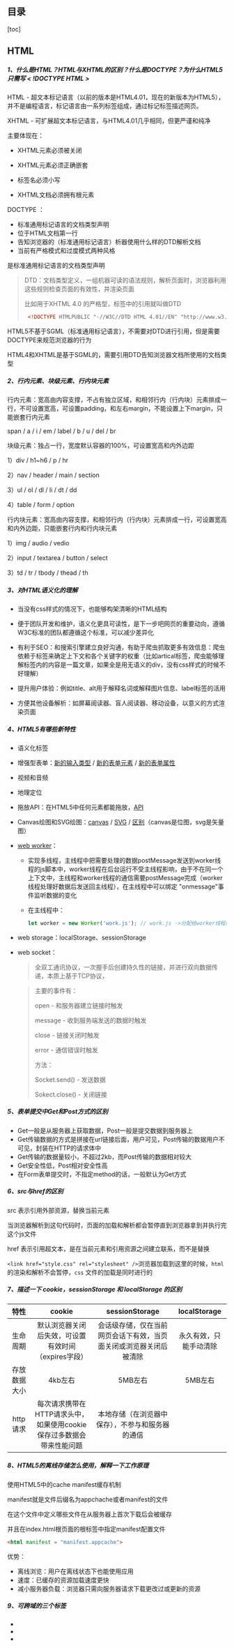 ## 目录

[toc]

## HTML

##### 1、什么是HTML？HTML与XHTML的区别？什么是DOCTYPE？为什么HTML5只需写 <  !DOCTYPE HTML >

HTML  - 超文本标记语言（以前的版本是HTML4.01，现在的新版本为HTML5），并不是编程语言，标记语言由一系列标签组成，通过标记标签描述网页。

XHTML - 可扩展超文本标记语言，与HTML4.01几乎相同，但更严谨和纯净

主要体现在：

- XHTML元素必须被关闭

- XHTML元素必须正确嵌套

- 标签名必须小写

- XHTML文档必须拥有根元素

DOCTYPE ：

- 标准通用标记语言的文档类型声明
- 位于HTML文档第一行
- 告知浏览器的（标准通用标记语言）析器使用什么样的DTD解析文档
- 当前有严格模式和过度模式两种风格

是标准通用标记语言的文档类型声明

> DTD：文档类型定义，一组机器可读的语法规则，解析页面时，浏览器利用这些规则检查页面的有效性，并渲染页面
>
> 比如用于XHTML 4.0 的严格型，标签中的引用就叫做DTD
>
> ```html
>  <!DOCTYPE HTMLPUBLIC "-//W3C//DTD HTML 4.01//EN" "http://www.w3.org/TR/html4/strict.dtd">
> ```

HTML5不基于SGML（标准通用标记语言），不需要对DTD进行引用，但是需要DOCTYPE来规范浏览器的行为

HTML4和XHTML是基于SGML的，需要引用DTD告知浏览器文档所使用的文档类型

##### 2、行内元素、块级元素、行内块元素

行内元素：宽高由内容支撑，不占有独立区域，和相邻行内（行内块）元素排成一行，不可设置宽高，可设置padding，和左右margin，不能设置上下margin，只能嵌套行内元素

span / a / i / em / label / b / u / del / br

块级元素：独占一行，宽度默认容器的100%，可设置宽高和内外边距

1）div / h1~h6 / p / hr

2）nav / header / main / section

3）ul / ol / dl / li / dt / dd

4）table / form / option

行内块元素：宽高由内容支撑，和相邻行内（行内块）元素排成一行，可设置宽高和内外边距，只能嵌套行内和行内块元素

1）img  / audio / vedio

2）input / textarea / button / select 

3）td / tr / tbody / thead / th

##### 3、对HTML语义化的理解

- 当没有css样式的情况下，也能够构架清晰的HTML结构
- 便于团队开发和维护，语义化更具可读性，是下一步吧网页的重要动向，遵循W3C标准的团队都遵循这个标准，可以减少差异化

- 有利于SEO：和搜索引擎建立良好沟通，有助于爬虫抓取更多有效信息：爬虫依赖于标签来确定上下文和各个关键字的权重（比如artical标签，爬虫能够理解标签内的内容是一篇文章，如果全是用无语义的div，没有css样式的时候不好理解）
- 提升用户体验：例如title、alt用于解释名词或解释图片信息、label标签的活用
- 方便其他设备解析：如屏幕阅读器、盲人阅读器、移动设备，以意义的方式渲染页面

##### 4、HTML5有哪些新特性

- 语义化标签

- 增强型表单：[新的输入类型](https://www.w3school.com.cn/html5/html_5_form_input_types.asp) / [新的表单元素](https://www.w3school.com.cn/html5/html_5_form_elements.asp) / [新的表单属性](https://www.w3school.com.cn/html5/html_5_form_attributes.asp)

- 视频和音频

- 地理定位

- 拖放API：在HTML5中任何元素都能拖放，[API](https://developer.mozilla.org/zh-CN/docs/Web/API/HTML_Drag_and_Drop_API)

- Canvas绘图和SVG绘图：[canvas](https://developer.mozilla.org/zh-CN/docs/Web/API/Canvas_API/Tutorial) / [SVG](https://www.w3school.com.cn/svg/index.asp) / [区别](https://www.w3school.com.cn/html5/html_5_canvas_vs_svg.asp)（canvas是位图，svg是矢量图）

- [web worker](https://developer.mozilla.org/zh-CN/docs/Web/API/Web_Workers_API/Using_web_workers)：

  - 实现多线程，主线程中把需要处理的数据postMessage发送到worker线程的js脚本中，worker线程在后台运行不受主线程影响，由于不在同一个上下文中，主线程和worker线程的通信需要postMessage完成（worker线程处理好数据后发送回主线程），在主线程中可以绑定 "onmessage"事件监听数据的变化

  - 在主线程中：

    ``````javascript
    let worker = new Worker('work.js'); // work.js ->分配给worker线程的脚本文件
    ``````

- web storage：localStorage、sessionStorage

- web socket：

  > 全双工通讯协议，一次握手后创建持久性的链接，并进行双向数据传递，本质上基于TCP协议，

  > 主要的事件有：
  >
  > open - 和服务器建立链接时触发
  >
  > message - 收到服务端发送的数据时触发
  >
  > close - 链接关闭时触发
  >
  > error - 通信错误时触发
  >
  > 方法：
  >
  > Socket.send() - 发送数据
  >
  > Sokect.close() - 关闭链接

##### 5、表单提交中Get和Post方式的区别

- Get一般是从服务器上获取数据，Post一般是提交数据到服务器上
- Get传输数据的方式是拼接在url链接后面，用户可见，Post传输的数据用户不可见，封装在HTTP的请求体中
- Get传输的数据量较小，不超过2kb，而Post传输的数据相对较大
- Get安全性低，Post相对安全性高
- 在Form表单提交时，不指定method的话，一般默认为Get方式

##### 6、src与href的区别

src 表示引用外部资源，替换当前元素

<script src="script.js"></script>当浏览器解析到这句代码时，页面的加载和解析都会暂停直到浏览器拿到并执行完这个js文件

href 表示引用超文本，是在当前元素和引用资源之间建立联系，而不是替换

`<link href="style.css" rel="stylesheet" />`浏览器加载到这里的时候，`html` 的渲染和解析不会暂停，`css` 文件的加载是同时进行的

##### 7、描述一下 cookie，sessionStorage 和 localStorage 的区别

|     特性     |                            cookie                            |                        sessionStorage                        |      localStorage      |
| :----------: | :----------------------------------------------------------: | :----------------------------------------------------------: | :--------------------: |
|   生命周期   |             默认浏览器关闭后失效，可设置有效时间（expires字段）             | 会话级存储，仅在当前网页会话下有效，当页面关闭或浏览器关闭后被清除 | 永久有效，只能手动清除 |
| 存放数据大小 |                           4kb左右                            |                           5MB左右                            |5MB左右|
|   http请求   | 每次请求携带在HTTP请求头中，如果使用cookie保存过多数据会带来性能问题 | 本地存储（在浏览器中保存），不参与和服务器的通信 ||

##### 8、HTML5的离线存储怎么使用，解释一下工作原理

使用HTML5中的cache manifest缓存机制

manifest就是文件后缀名为appchache或者manifest的文件

在这个文件中定义哪些文件在从服务器上首次下载后会被缓存

并且在index.html根页面的根标签中指定manifest配置文件

``````html
<html manifest = "manifest.appcache">
``````

优势：

- 离线浏览：用户在离线状态下也能使用应用
- 速度：已缓存的资源加载速度更快
- 减小服务器负载：浏览器只需向服务器请求下载更改过或更新的资源

##### 9、可跨域的三个标签

- <img src="">

- <link href="">

- <script src="">

## CSS

了解clip-path、grid布局

#### 1、css优化、提高性能

参考：

- 移除空的css规则

> ##### CSS优化、提高性能的方法有哪些	

## JavaScript

#### 一、什么是 JS？

#### 二、基本语法

##### 1、变量

##### 2、数据类型

2.1 基本数据类型：String / Number / Boolean / Null / Undefined

2.2 引用（复杂）数据类型：Object / Array / Function

2.3  typeof 会返回哪些数据类型？

- Number：包括NaN
- String
- Object：包括Null 和 Array
- Function
- Boolean



## W3C标准

HTML / XHTML / HTML5  -> 显示数据

XML -> 传输和存储数据

CSS / CSS3 / 

TCP / IP

## ECMAScript标准

ES5 / ES6

JS -> ES + DOM +BOM

Node.Js -> ES

## 浏览器

##### 1、常见的浏览器内核有哪些，介绍一下你对浏览器内核的理解

常见浏览器内核：

- Trident 内核：IE
- Presto 内核：Opera7及以上（现为Blink）
- Webkit 内核：Safari、Chrome（现为Blink）
- Gecko  内核：FireFox、NETSCAPE6及以上
- Blink 内核：Chrome和Opera一起开发

浏览器内核分为渲染引擎和JS引擎：

渲染引擎：负责获取网页内容（HTML、XML、图像等），整理讯息（例如加入CSS），计算页面的显示方式（因此不同内核的浏览器对网页解析存在一定差异，需要做兼容）

JS引擎：解析和执行javascript来实现页面的动态效果

##### 2、如何实现浏览器内多个标签页（不同页面）之间的通信

- localStorage：浏览器多个标签公用存储空间，onstorage 监听localStorage变化，但只有在非当前页修改localstorage，以及对原有数据的值进行修改时才触发

- web socket

- web worker：sharedworker（前提是这些标签页必须同源）实现，由于时不同的标签页，因此在sharedWorker线程上的js脚本中需要监听消息的变化

  ``````javascript
  // sharedWorker所要用到的js文件，不必打包到项目中，直接放到服务器即可
  let data = ''
  onconnect = function (e) {
    let port = e.ports[0]
    port.onmessage = function (e) {
      if (e.data === 'get') {
        port.postMessage(data)
      } else {
        data = e.data
      }
    }
  }
  ``````





## 注

escape() 字符串编码

``````javascript
escape("羊驼")   // 输出：%u7F8A%u9A7C
``````